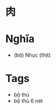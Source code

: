 # 肉

# Nghĩa
* (bộ) Nhục (thịt)

# Tags
* bộ thủ
*  bộ thủ 6 nét

<script>window.HANZI_FIELD='肉';</script>
